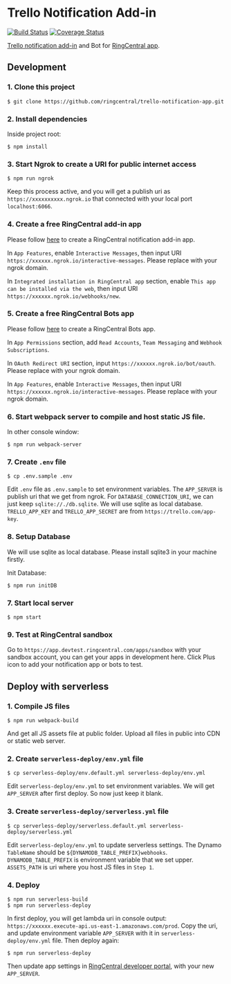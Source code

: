 # Trello Notification Add-in

[![Build Status](https://github.com/ringcentral/trello-notification-app/workflows/CI%20Pipeline/badge.svg?branch=main)](https://github.com/ringcentral/trello--notification-app/actions)
[![Coverage Status](https://coveralls.io/repos/github/ringcentral/trello-notification-app/badge.svg?branch=main)](https://coveralls.io/github/ringcentral/trello-notification-app?branch=main)

[Trello notification add-in](https://www.ringcentral.com/apps/trello-beta-for-ringcentral) and Bot for [RingCentral app](https://www.ringcentral.com/apps/rc-app).

## Development

### 1. Clone this project

```
$ git clone https://github.com/ringcentral/trello-notification-app.git
```

### 2. Install dependencies

Inside project root:

```
$ npm install
```

### 3. Start Ngrok to create a URI for public internet access

```
$ npm run ngrok
```

Keep this process active, and you will get a publish uri as `https://xxxxxxxxxx.ngrok.io` that connected with your local port `localhost:6066`.

### 4. Create a free RingCentral add-in app

Please follow [here](https://developers.ringcentral.com/guide/team-messaging/add-ins/creation) to create a RingCentral notification add-in app.

In `App Features`, enable `Interactive Messages`, then input URI `https://xxxxxx.ngrok.io/interactive-messages`. Please replace with your ngrok domain.

In `Integrated installation in RingCentral app` section, enable `This app can be installed via the web`, then input URI `https://xxxxxx.ngrok.io/webhooks/new`.

### 5. Create a free RingCentral Bots app

Please follow [here](https://developers.ringcentral.com/guide/team-messaging/add-ins/creation) to create a RingCentral Bots app.

In `App Permissions` section, add `Read Accounts`, `Team Messaging` and `Webhook Subscriptions`.

In `OAuth Redirect URI` section, input `https://xxxxxx.ngrok.io/bot/oauth`. Please replace with your ngrok domain.

In `App Features`, enable `Interactive Messages`, then input URI `https://xxxxxx.ngrok.io/interactive-messages`. Please replace with your ngrok domain.

### 6. Start webpack server to compile and host static JS file.

In other console window:

```
$ npm run webpack-server
```

### 7. Create `.env` file

```
$ cp .env.sample .env
```

Edit `.env` file as `.env.sample` to set environment variables.
The `APP_SERVER` is publish uri that we get from ngrok.
For `DATABASE_CONNECTION_URI`, we can just keep `sqlite://./db.sqlite`. We will use sqlite as local database.
`TRELLO_APP_KEY` and `TRELLO_APP_SECRET` are from `https://trello.com/app-key`.

### 8. Setup Database

We will use sqlite as local database. Please install sqlite3 in your machine firstly.

Init Database:

```
$ npm run initDB
```

### 7. Start local server

```
$ npm start
```

### 9. Test at RingCentral sandbox

Go to `https://app.devtest.ringcentral.com/apps/sandbox` with your sandbox account, you can get your apps in development here. Click Plus icon to add your notification app or bots to test.

## Deploy with serverless

### 1. Compile JS files

```
$ npm run webpack-build
```

And get all JS assets file at public folder. Upload all files in public into CDN or static web server.

### 2. Create `serverless-deploy/env.yml` file

```
$ cp serverless-deploy/env.default.yml serverless-deploy/env.yml
```

Edit `serverless-deploy/env.yml` to set environment variables.
We will get `APP_SERVER` after first deploy. So now just keep it blank.

### 3. Create `serverless-deploy/serverless.yml` file

```
$ cp serverless-deploy/serverless.default.yml serverless-deploy/serverless.yml
```

Edit `serverless-deploy/env.yml` to update serverless settings.
The Dynamo `TableName` should be `${DYNAMODB_TABLE_PREFIX}webhooks`. `DYNAMODB_TABLE_PREFIX` is environment variable that we set upper. `ASSETS_PATH` is uri where you host JS files in `Step 1`.

### 4. Deploy

```
$ npm run serverless-build
$ npm run serverless-deploy
```

In first deploy, you will get lambda uri in console output: `https://xxxxxx.execute-api.us-east-1.amazonaws.com/prod`.
Copy the uri, and update environment variable `APP_SERVER` with it in `serverless-deploy/env.yml` file. Then deploy again:

```
$ npm run serverless-deploy
```

Then update app settings in [RingCentral developer portal](https://developers.ringcentral.com/), with your new `APP_SERVER`.
